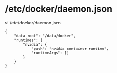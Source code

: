 # /etc/docker/daemon.json

vi /etc/docker/daemon.json 
```
{
    "data-root": "/data/docker",
    "runtimes": {
        "nvidia": {
            "path": "nvidia-container-runtime",
            "runtimeArgs": []
        }
    }
}
```
